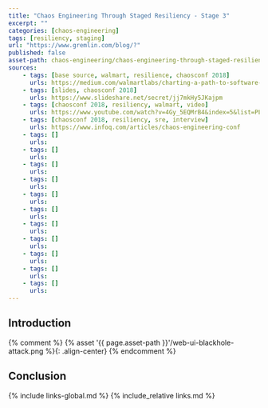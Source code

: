 ```yaml
---
title: "Chaos Engineering Through Staged Resiliency - Stage 3"
excerpt: ""
categories: [chaos-engineering]
tags: [resiliency, staging]
url: "https://www.gremlin.com/blog/?"
published: false
asset-path: chaos-engineering/chaos-engineering-through-staged-resiliency/stage-3
sources:
    - tags: [base source, walmart, resilience, chaosconf 2018]
      urls: https://medium.com/walmartlabs/charting-a-path-to-software-resiliency-38148d956f4a
    - tags: [slides, chaosconf 2018]
      urls: https://www.slideshare.net/secret/jj7mkHy5JKajpm
    - tags: [chaosconf 2018, resiliency, walmart, video]
      urls: https://www.youtube.com/watch?v=4Gy_5EQMrB4&index=5&list=PLLIx5ktghjqKtZdfDDyuJrlhC-ICfhVAN&t=0s
    - tags: [chaosconf 2018, resiliency, sre, interview]
      urls: https://www.infoq.com/articles/chaos-engineering-conf
    - tags: []
      urls: 
    - tags: []
      urls: 
    - tags: []
      urls: 
    - tags: []
      urls: 
    - tags: []
      urls: 
    - tags: []
      urls: 
    - tags: []
      urls: 
    - tags: []
      urls: 
    - tags: []
      urls: 
    - tags: []
      urls: 
    - tags: []
      urls:   
---
```


## Introduction

{% comment %}
{% asset '{{ page.asset-path }}'/web-ui-blackhole-attack.png %}{: .align-center}
{% endcomment %}

## Conclusion

{% include          links-global.md %}
{% include_relative links.md %}